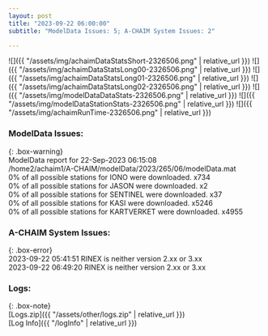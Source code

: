 ```yaml
---
layout: post
title: "2023-09-22 06:00:00"
subtitle: "ModelData Issues: 5; A-CHAIM System Issues: 2"

---
```


![]({{ "/assets/img/achaimDataStatsShort-2326506.png" | relative_url }})
![]({{ "/assets/img/achaimDataStatsLong00-2326506.png" | relative_url }})
![]({{ "/assets/img/achaimDataStatsLong01-2326506.png" | relative_url }})
![]({{ "/assets/img/achaimDataStatsLong02-2326506.png" | relative_url }})
![]({{ "/assets/img/modelDataDataStats-2326506.png" | relative_url }})
![]({{ "/assets/img/modelDataStationStats-2326506.png" | relative_url }})
![]({{ "/assets/img/achaimRunTime-2326506.png" | relative_url }})


### ModelData Issues:  
  
{: .box-warning}  
 ModelData report for 22-Sep-2023 06:15:08   
 /home2/achaim1/A-CHAIM/modelData/2023/265/06/modelData.mat   
 0% of all possible stations for IONO were downloaded. x734   
 0% of all possible stations for JASON were downloaded. x2   
 0% of all possible stations for SENTINEL were downloaded. x37   
 0% of all possible stations for KASI were downloaded. x5246   
 0% of all possible stations for KARTVERKET were downloaded. x4955   
  
### A-CHAIM System Issues:  
  
{: .box-error}  
2023-09-22 05:41:51 RINEX is neither version 2.xx or 3.xx  
2023-09-22 06:49:20 RINEX is neither version 2.xx or 3.xx  

### Logs:  
  
{: .box-note}  
[Logs.zip]({{ "/assets/other/logs.zip" | relative_url }})  
[Log Info]({{ "/logInfo" | relative_url }})  
